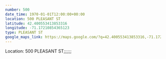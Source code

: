 ```yaml
---
number: 500
date_time: 1970-01-01T12:00:00+00:00
location: 500 PLEASANT ST
latitude: 42.400553413853316
longitude: -71.17210854365123
type: PLEASANT ST
google_maps_link: https://maps.google.com/?q=42.400553413853316,-71.17210854365123
---
```


Location: 500 PLEASANT ST;;;;;;
